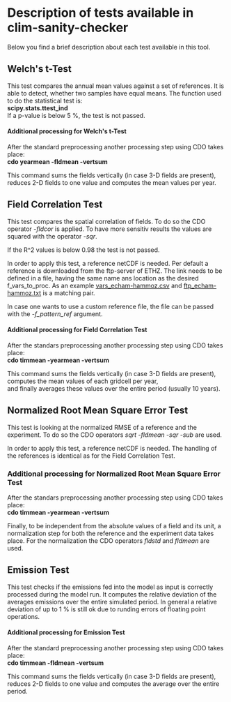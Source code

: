 # Description of tests available in clim-sanity-checker
Below you find a brief description about each test available in
this tool.

## Welch's t-Test
This test compares the annual mean values against a set of references. It is able to detect, whether
two samples have equal means.
The function used to do the statistical test is:  
**scipy.stats.ttest_ind**  
If a p-value is below 5 %, the test is not passed.

#### Additional processing for Welch's t-Test
After the standard preprocessing another processing step using CDO takes place:  
 **cdo  yearmean -fldmean -vertsum**
 
 This command sums the fields vertically (in case 3-D fields are present), reduces 2-D fields to one value and computes the mean values per year.

## Field Correlation Test
This test compares the spatial correlation of fields. To do so
the CDO operator *-fldcor* is applied. To have more sensitiv results
the values are squared with the operator *-sqr*.

If the R^2 values is below 0.98 the test is not passed.

In order to apply this test, a reference netCDF is needed. Per default a reference is downloaded from the ftp-server of ETHZ.
The link needs to be defined in a file, having the same name ans location as the desired f_vars_to_proc.
As an example [vars_echam-hammoz.csv](variables_to_process/pattern_correlation/vars_echam-hammoz.csv) and [ftp_echam-hammoz.txt](variables_to_process/pattern_correlation/ftp_echam-hammoz.txt) is a matching pair.

In case one wants to use a custom reference file, the file can be passed with the *-f_pattern_ref* argument.

#### Additional processing for Field Correlation Test
After the standars preprocessing another processing step using CDO takes place:  
**cdo timmean -yearmean -vertsum**  

This command sums the fields vertically (in case 3-D fields are present), computes the mean values of each gridcell per year,  
and finally averages these values over the entire period (usually 10 years).

## Normalized Root Mean Square Error Test
This test is looking at the normalized RMSE of a reference and the experiment. To do so 
the CDO operators *sqrt -fldmean -sqr -sub* are used.

In order to apply this test, a reference netCDF is needed. The handling of the references is identical as for the Field Correlation Test.

### Additional processing for Normalized Root Mean Square Error Test
After the standars preprocessing another processing step using CDO takes place:  
**cdo timmean -yearmean -vertsum**  

Finally, to be independent from the absolute values of a field and its unit, a normalization step for both the reference and the experiment
data takes place. For the normalization the CDO operators *fldstd* and  *fldmean* are used.

## Emission Test
This test checks if the emissions fed into the model as input is correctly processed during the model run. It computes
the relative deviation of the averages emissions over the entire simulated period.
In general a relative deviation of up to 1 % is still ok due to runding errors of floating point operations.

#### Additional processing for Emission Test
After the standard preprocessing another processing step using CDO takes place:  
**cdo timmean -fldmean -vertsum**  

This command sums the fields vertically (in case 3-D fields are present), reduces 2-D fields to one value and computes the average over the entire period.
